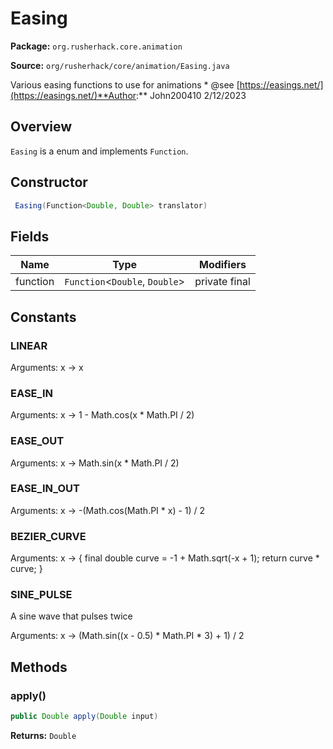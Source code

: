 # Easing

**Package:** `org.rusherhack.core.animation`

**Source:** `org/rusherhack/core/animation/Easing.java`

Various easing functions to use for animations
* 
@see [https://easings.net/](https://easings.net/)**Author:** John200410 2/12/2023



## Overview

`Easing` is a enum and implements `Function`.

## Constructor

```java
 Easing(Function<Double, Double> translator)
```

## Fields

| Name | Type | Modifiers |
|------|------|----------|
| function | `Function`<`Double`, `Double`> | private final |


## Constants

### LINEAR

Arguments: x -> x

### EASE_IN

Arguments: x -> 1 - Math.cos(x * Math.PI / 2)

### EASE_OUT

Arguments: x -> Math.sin(x * Math.PI / 2)

### EASE_IN_OUT

Arguments: x -> -(Math.cos(Math.PI * x) - 1) / 2

### BEZIER_CURVE

Arguments: x -> {
    final double curve = -1 + Math.sqrt(-x + 1);
    return curve * curve;
}

### SINE_PULSE

A sine wave that pulses twice

Arguments: x -> (Math.sin((x - 0.5) * Math.PI * 3) + 1) / 2

## Methods

### apply()

```java
public Double apply(Double input)
```

**Returns:** `Double`

